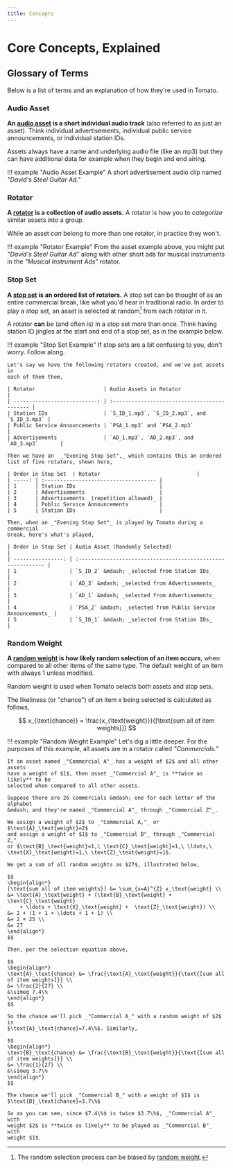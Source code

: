 ```yaml
---
title: Concepts
---
```


# Core Concepts, Explained

## Glossary of Terms

Below is a list of terms and an explanation of how they're used in Tomato.

### Audio Asset
**An <u>audio asset</u> is a short individual audio track** (also referred to as just
an asset). Think individual advertisements, individual public service
announcements, or individual station IDs.

Assets always have a name and underlying audio file (like an mp3) but they can
have additional data for example when they begin and end airing.

!!! example "Audio Asset Example"
    A short advertisement audio clip named _"David's Steel Guitar Ad."_

### Rotator
**A <u>rotator</u> is a collection of audio assets.** A rotator is how you to
_categorize_ similar assets into a group.

While an asset _can_ belong to more than one rotator, in practice they won't.

!!! example "Rotator Example"
    From the asset example above, you might put _"David's Steel Guitar Ad"_
    along with other short ads for musical instruments in the _"Musical
    Instrument Ads"_ rotator.

### Stop Set
**A <u>stop set</u> is an ordered list of rotators.** A stop set can be thought
of as an entire commercial break, like what you'd hear in traditional radio. In
order to play a stop set, an asset is selected at random[^1] from each rotator
in it.

A rotator **can** be (and often is) in a stop set more than once. Think having
station ID jingles at the start and end of a stop set, as in the example below.

!!! example "Stop Set Example"
    If stop sets are a bit confusing to you, don't worry. Follow along.

    Let's say we have the following rotators created, and we've put assets in
    each of them them,

    | Rotator                      | Audio Assets in Rotator                      |
    | ---------------------------: | :------------------------------------------- |
    | Station IDs                  | `S_ID_1.mp3`, `S_ID_2.mp3`, and `S_ID_3.mp3` |
    | Public Service Announcements | `PSA_1.mp3` and `PSA_2.mp3`                  |
    | Advertisements               | `AD_1.mp3`, `AD_2.mp3`, and `AD_3.mp3`       |

    Then we have an  _"Evening Stop Set",_ which contains this an ordered
    list of five rotators, shown here,

    | Order in Stop Set  | Rotator                               |
    | -----: | :------------------------------------ |
    | 1      | Station IDs                           |
    | 2      | Advertisements                        |
    | 3      | Advertisements _(repetition allowed)_ |
    | 4      | Public Service Announcements          |
    | 5      | Station IDs                           |

    Then, when an _"Evening Stop Set"_ is played by Tomato during a commercial
    break, here's what's played,

    | Order in Stop Set | Audio Asset (Randomly Selected)                              |
    | ----------------: | :----------------------------------------------------------- |
    | 1                 | `S_ID_2` &mdash; _selected from Station IDs_                 |
    | 2                 | `AD_3` &mdash; _selected from Advertisements_                |
    | 3                 | `AD_1` &mdash; _selected from Advertisements_                |
    | 4                 | `PSA_2` &mdash; _selected from Public Service Announcements_ |
    | 5                 | `S_ID_1` &mdash; _selected from Station IDs_                 |

### Random Weight
**A <u>random weight</u> is how likely random selection of an item occurs**,
when compared to all other items of the same type. The default weight of an item
with always $1$ unless modified.

Random weight is used when Tomato selects both assets and stop sets.

The likeliness (or "chance") of an item $x$ being selected is calculated as follows,

$$
x_{\text{chance}} = \frac{x_{\text{weight}}}{[\text{sum all of item weights}]}
$$

!!! example "Random Weight Example"
    Let's dig a little deeper. For the purposes of this example, all assets are
    in a rotator called _"Commercials."_

    If an asset named _"Commercial A"_ has a weight of $2$ and all other assets
    have a weight of $1$, then asset _"Commercial A"_ is **twice as likely** to be
    selected when compared to all other assets.

    Suppose there are 26 commercials &mdash; one for each letter of the alphabet
    &mdash; and they're named _"Commercial A"_ through _"Commercial Z"_.

    We assign a weight of $2$ to _"Commercial A,"_ or $\text{A}_\text{weight}=2$
    and assign a weight of $1$ to _"Commercial B"_ through _"Commercial Z,"_
    or $\text{B}_\text{weight}=1,\ \text{C}_\text{weight}=1,\ \ldots,\ \text{X}_\text{weight}=1,\ \text{Z}_\text{weight}=1$.

    We get a sum of all random weights as $27$, illustrated below,

    $$
    \begin{align*}
    [\text{sum all of item weights}] &= \sum_{x=A}^{Z} x_\text{weight} \\
    &= \text{A}_\text{weight} + (\text{B}_\text{weight} + \text{C}_\text{weight}
        + \ldots + \text{X}_\text{weight} +  \text{Z}_\text{weight}) \\
    &= 2 + (1 + 1 + \ldots + 1 + 1) \\
    &= 2 + 25 \\
    &= 27
    \end{align*}
    $$

    Then, per the selection equation above,

    $$
    \begin{align*}
    \text{A}_\text{chance} &= \frac{\text{A}_\text{weight}}{\text{[sum all of item weights]}} \\
    &= \frac{2}{27} \\
    &\simeq 7.4\%
    \end{align*}
    $$

    So the chance we'll pick _"Commercial A_" with a random weight of $2$ is
    $\text{A}_\text{chance}=7.4\%$. Similarly,

    $$
    \begin{align*}
    \text{B}_\text{chance} &= \frac{\text{B}_\text{weight}}{\text{[sum all of item weights]}} \\
    &= \frac{1}{27} \\
    &\simeq 3.7\%
    \end{align*}
    $$

    The chance we'll pick _"Commercial B_" with a weight of $1$ is $\text{B}_\text{chance}=3.7\%$

    So as you can see, since $7.4\%$ is twice $3.7\%$, _"Commercial A"_ with
    weight $2$ is **twice as likely** to be played as _"Commercial B"_ with
    weight $1$.



[^1]: The random selection process can be biased by [random weight](#random-weight).
